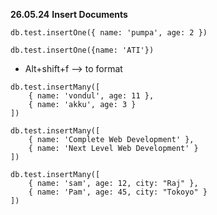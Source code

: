 **26.05.24**
**Insert Documents**

```
db.test.insertOne({ name: 'pumpa', age: 2 })
```

```
db.test.insertOne({name: 'ATI'})
```

- Alt+shift+f —> to format

```
db.test.insertMany([
    { name: 'vondul', age: 11 },
    { name: 'akku', age: 3 }
])
```

```
db.test.insertMany([
    { name: 'Complete Web Development' },
    { name: 'Next Level Web Development' }
])
```

```
db.test.insertMany([
    { name: 'sam', age: 12, city: "Raj" },
    { name: 'Pam', age: 45, city: "Tokoyo" }
])
```
